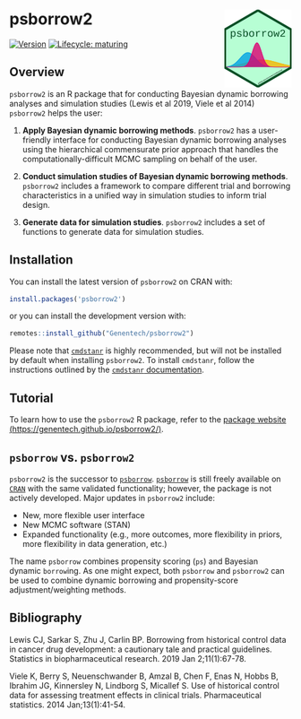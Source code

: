 # psborrow2 <img src="./man/figures/hex.png" align="right" width="120"/>

<!-- badges: start -->

[![Version](https://img.shields.io/static/v1.svg?label=github.com/genentech&message=v.0.0.3.2&color=DC0073)](https://github.com/Genentech/psborrow2)
[![Lifecycle:
maturing](https://img.shields.io/badge/lifecycle-experimental-orange.svg)](https://www.tidyverse.org/lifecycle/#experimental)

<!-- badges: end -->

## Overview

`psborrow2` is an R package that for conducting Bayesian dynamic borrowing
analyses and simulation studies (Lewis et al 2019, Viele et al 2014)
`psborrow2` helps the user:

1. **Apply Bayesian dynamic borrowing methods**. `psborrow2` has a user-friendly interface for
   conducting Bayesian dynamic borrowing analyses using the hierarchical commensurate prior approach 
   that handles the computationally-difficult MCMC sampling
   on behalf of the user.

2. **Conduct simulation studies of Bayesian dynamic borrowing methods**. `psborrow2` includes a
   framework to compare different trial and borrowing characteristics in a unified way
   in simulation studies to inform trial design.

3. **Generate data for simulation studies**. `psborrow2` includes a set of functions to generate
   data for simulation studies.

## Installation

You can install the latest version of `psborrow2` on CRAN with:

```r
install.packages('psborrow2')
```

or you can install the development version with:

```r
remotes::install_github("Genentech/psborrow2")
```

Please note that [`cmdstanr`](https://mc-stan.org/cmdstanr/) is highly recommended, but will not be installed by default when installing `psborrow2`. To install `cmdstanr`, follow the instructions outlined by the [`cmdstanr` documentation](https://mc-stan.org/cmdstanr/).


## Tutorial

To learn how to use the `psborrow2` R package, refer to the [package website (https://genentech.github.io/psborrow2/)](https://genentech.github.io/psborrow2/).

## `psborrow` vs. `psborrow2`

`psborrow2` is the successor to
[`psborrow`](https://github.com/Genentech/psborrow). [`psborrow`](https://github.com/Genentech/psborrow)
is still freely available on [`CRAN`](https://cran.r-project.org/package=psborrow) with the
same validated functionality; however, the package is not actively developed.
Major updates in `psborrow2` include:

- New, more flexible user interface
- New MCMC software (STAN)
- Expanded functionality (e.g., more outcomes, more flexibility in priors, more flexibility in data generation, etc.)

The name `psborrow` combines propensity scoring (`ps`) and Bayesian dynamic
`borrow`ing. As one might expect, both `psborrow` and `psborrow2` can be used to combine dynamic
borrowing and propensity-score adjustment/weighting methods.

## Bibliography

Lewis CJ, Sarkar S, Zhu J, Carlin BP. Borrowing from historical control data
in cancer drug development: a cautionary tale and practical guidelines.
Statistics in biopharmaceutical research. 2019 Jan 2;11(1):67-78.

Viele K, Berry S, Neuenschwander B, Amzal B, Chen F, Enas N, Hobbs B,
Ibrahim JG, Kinnersley N, Lindborg S, Micallef S. Use of historical control
data for assessing treatment effects in clinical trials. Pharmaceutical
statistics. 2014 Jan;13(1):41-54.

